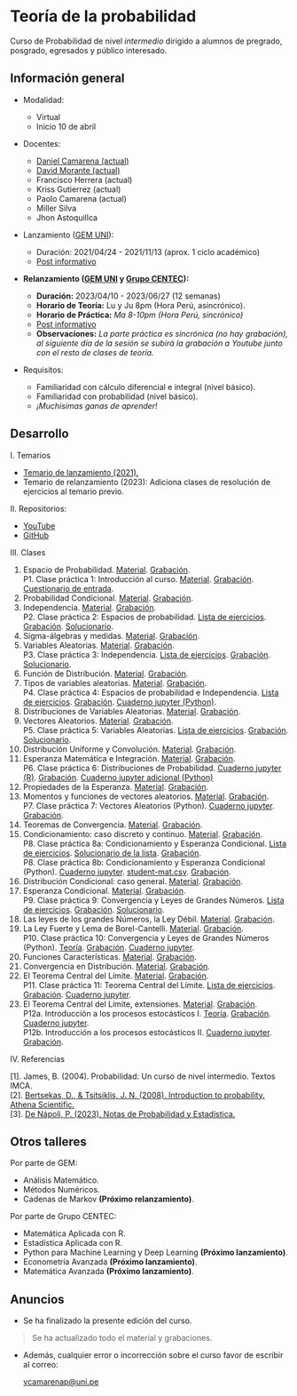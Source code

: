 # Teoría de la probabilidad

Curso de Probabilidad de nivel *intermedio* dirigido a alumnos de pregrado, posgrado, egresados y público interesado.



## Información general

- Modalidad: 

   - Virtual
   - Inicio 10 de abril

- Docentes: 

   - [Daniel Camarena (actual)](https://github.com/DanielCamarena)
   - [David Morante (actual)](https://github.com/Dlay05)
   - Francisco Herrera (actual)
   - Kriss Gutierrez (actual)
   - Paolo Camarena (actual)
   - Miller Silva
   - Jhon Astoquillca

- Lanzamiento ([GEM UNI](https://www.facebook.com/GEMFCUNI)):

   - Duración: 2021/04/24 - 2021/11/13 (aprox. 1 ciclo académico)
   - [Post informativo](https://www.facebook.com/GEMFCUNI/posts/pfbid025QnWHQb9F6HdTH8HNZiqf6SL1T19WXqCrdWwm41ccxiccLfUUBca9czd3AtG4Z3ul)

- **Relanzamiento ([GEM UNI](https://www.facebook.com/GEMFCUNI) y [Grupo CENTEC](https://www.facebook.com/grupocentec/)):** 
   
   - **Duración:** 2023/04/10 - 2023/06/27 (12 semanas)
   - **Horario de Teoría:** Lu y Ju 8pm (Hora Perú, asincrónico). 
   - **Horario de Práctica:** *Ma 8-10pm (Hora Perú, sincrónico)*
   - [Post informativo](https://www.facebook.com/236250423186775/posts/pfbid019KfqurWaoQT4ZTtRmyhciVj7uAqrAwN6cFpxqRfTeyYAYmx5e2DHr9kJ6UPyda4l/?sfnsn=mo&mibextid=RUbZ1f)
   - **Observaciones:** *La parte práctica es sincrónica (no hay grabación), al siguiente día de la sesión se subirá la grabación a Youtube junto con el resto de clases de teoría.*

- Requisitos:
   
   - Familiaridad con cálculo diferencial e integral (nivel básico).
   - Familiaridad con probabilidad (nivel básico).
   - *¡Muchísimas ganas de aprender!*


## Desarrollo

I. Temarios
   
   - [Temario de lanzamiento (2021).](https://drive.google.com/file/d/1yv5srmLgBhvbL7rTOlF-ZEHI5OF0ahSk/view?usp=sharing)
   - Temario de relanzamiento (2023): Adiciona clases de resolución de ejercicios al temario previo.

II. Repositorios:

   - [YouTube](https://youtube.com/playlist?list=PLYeULBCgR9DXFIZY_tX-FCOocFPqfu2IQ)
   - [GitHub](https://github.com/DanielCamarena/Cursos-Talleres/edit/main/Probabilidad_GEM/)

III. Clases

   1. Espacio de Probabilidad. [Material](https://drive.google.com/file/d/10SygovtDzL5476s671K6U0oHxSinoMdG/view?usp=sharing). [Grabación](https://youtu.be/S3exXxAityg). <br>
   P1. Clase práctica 1: Introducción al curso. [Material](https://drive.google.com/file/d/17Af23kMuxhGyrb1ASs9ko7xuVxxdUKpy/view?usp=sharing). [Grabación](https://youtu.be/ale_CkatOuY). [Cuestionario de entrada](https://forms.gle/WhVSdfikzS4N8yEXA). <br>
   2. Probabilidad Condicional. [Material](https://drive.google.com/file/d/1UVy0AWZeCoFjkR1L8692KhMOdKDXwS-p/view?usp=sharing). [Grabación](https://youtu.be/F7QLhQ2Rs9U). <br>
   3. Independencia. [Material](https://drive.google.com/file/d/1tlIMKfwe_vdv6v-LKQTBQXwf8nIaXkVI/view?usp=sharing). [Grabación](https://youtu.be/Gq82OKxrlUg). <br>
   P2. Clase práctica 2: Espacios de probabilidad. [Lista de ejercicios](https://drive.google.com/file/d/1cEsZHF72yIJIMOcRQ04n3SbUSTurX-dC/view?usp=sharing). [Grabación](https://youtu.be/3wnu6eKbPLw). [Solucionario](https://drive.google.com/file/d/1vf5dIHMNicmAE8tupl98Y8uYiJAikf8a/view?usp=sharing). <br>
   4. Sigma-álgebras y medidas. [Material](https://drive.google.com/file/d/1KvP78bBTgdmm-DVKvKWnOdb8DSKhaiV4/view?usp=sharing). [Grabación](https://youtu.be/CxMyLMm4Pf4). <br>
   5. Variables Aleatorias. [Material](https://drive.google.com/file/d/1zjIba5UiUF_B5I8qjprhmHGBbX00cVGc/view?usp=sharing). [Grabación](https://youtu.be/JXgDHkz5S-8). <br>
   P3. Clase práctica 3: Independencia. [Lista de ejercicios](https://drive.google.com/file/d/1Q3Bz2GiZOX7fCZorwSr_5B7JAMX7dQRT/view?usp=sharing). [Grabación](https://youtu.be/6tEBNiKSYc0). [Solucionario](https://drive.google.com/file/d/1ZCGkrkn-0S9Fq8W_jhZtJLId-PnAtLNd/view?usp=sharing). <br>
   6. Función de Distribución. [Material](https://drive.google.com/file/d/1R2VrxmAFimyz4yDwSa6z1uVflMlpNMwu/view?usp=sharing). [Grabación](https://youtu.be/dkTglvD0ToU). <br>
   7. Tipos de variables aleatorias. [Material](https://drive.google.com/file/d/1aI4AzthjAV4cZEC5ers56rgFteWvBpnO/view?usp=sharing). [Grabación](https://youtu.be/f-LM-_RZ9yc). <br>
   P4. Clase práctica 4: Espacios de probabilidad e Independencia. [Lista de ejercicios](https://drive.google.com/file/d/1tRSP0uQehQNlKJKwk3mmTVhf3Zko88xP/view?usp=sharing). [Grabación](https://youtu.be/vmInSkDowdU). [Cuaderno jupyter (Python)](https://drive.google.com/file/d/1_tjNrs9WFOhhFgSC-I0chQwF72Wpf6rT/view?usp=sharing). <br>
   8. Distribuciones de Variables Aleatorias. [Material](https://drive.google.com/file/d/1PLyqRjlrndBqxXv-s0boEwz353uxt8gM/view?usp=sharing). [Grabación](https://youtu.be/EkzT4guT8og). <br>
   9. Vectores Aleatorios. [Material](https://drive.google.com/file/d/1WtQnFDntnI2GzDvobdXntyMCgL51KWfo/view?usp=sharing). [Grabación](https://youtu.be/yGhmEPOqdwE). <br>
   P5.  Clase práctica 5: Variables Aleatorias. [Lista de ejercicios](https://drive.google.com/file/d/1wOFraEV5UHaBZmhi6l5nM4fZQRmxIbIi/view?usp=sharing). [Grabación](https://youtu.be/0x0b240NLU4). [Solucionario](https://drive.google.com/file/d/1uESDORVOUCVW1XAJBuu1hA9jgFbOFZ_w/view?usp=sharing). <br>
   10. Distribución Uniforme y Convolución. [Material](https://drive.google.com/file/d/1J-A834YVKhZxDjbb30AVm15zOy5LUsdR/view?usp=sharing). [Grabación](https://youtu.be/IwfjTGQGyR4). <br>
   11. Esperanza Matemática e Integración. [Material](https://drive.google.com/file/d/1ztnsAfEiLC8p-kRim23y-3ew1aoy9tty/view?usp=sharing). [Grabación](https://youtu.be/odHH5R9QubQ). <br>
   P6. Clase práctica 6: Distribuciones de Probabilidad. [Cuaderno jupyter (R)](https://drive.google.com/file/d/1M9lVmwnoQYybuwkNsDMy3x0t7pYmnoB1/view?usp=sharing). [Grabación](https://youtu.be/LeVpiefqALw). [Cuaderno jupyter adicional (Python)](https://drive.google.com/file/d/1SLNV1TcVxnKTv8kaC2C9-aIWtTeigYQ1/view?usp=sharing) <br>
   12. Propiedades de la Esperanza. [Material](https://drive.google.com/file/d/1AYOgzmlOqqu42davzhEUxE3QEbH2vF2g/view?usp=sharing). [Grabación](https://youtu.be/PIuKaasb98E). <br>
   13. Momentos y funciones de vectores aleatorios. [Material](https://drive.google.com/file/d/1KPz17ebxnSxVtdRCxwGBriXAIQkUPDYB/view?usp=sharing). [Grabación](https://youtu.be/aVbyDB7Mj1Q). <br>
   P7. Clase práctica 7: Vectores Aleatorios (Python). [Cuaderno jupyter](https://drive.google.com/file/d/1uo9e91IOloRSLXhWghXd6qMLZtLds0jz/view?usp=sharing). [Grabación](https://youtu.be/yBPJhHMFW5k). <br>   
   14. Teoremas de Convergencia. [Material](https://drive.google.com/file/d/1rwLxChK_547eMVpSfvkBe4kp0Oiih30V/view?usp=sharing). [Grabación](https://youtu.be/SO5H9EO54ig). <br>
   15. Condicionamiento: caso discreto y continuo. [Material](https://drive.google.com/file/d/1GB-4GUsgZ_zraXhuQq9u9eKhM1J6b4xZ/view?usp=sharing). [Grabación](https://youtu.be/zXJPTCY_KYI). <br>
   P8. Clase práctica 8a: Condicionamiento y Esperanza Condicional. [Lista de ejercicios](https://drive.google.com/file/d/1hTNBirmXxtJu2SgXLnVqAXvKpJGwYRMs/view?usp=sharing). [Solucionario de la lista](https://drive.google.com/file/d/1Nwj66bow3PzU32TdcZ2m6_witnQZrgBC/view?usp=sharing). [Grabación](https://youtu.be/LI6kPmyOZis). <br>
   P8. Clase práctica 8b: Condicionamiento y Esperanza Condicional (Python). [Cuaderno jupyter](https://drive.google.com/file/d/1-YzPs8WTPfk65e0sMzqSJHMY4-nA3b_b/view?usp=sharing). [student-mat.csv](https://drive.google.com/file/d/1v-_g3iCPtcgCKukI1Yuf7nO71f4Tb1H_/view?usp=sharing). [Grabación](https://youtu.be/IpGlnyIJoHM). <br>
   16. Distribución Condicional: caso general. [Material](https://drive.google.com/file/d/1r2a3Yj0LjgZVYa6uHxjYpVelBd6Vj2Fp/view?usp=sharing). [Grabación](https://youtu.be/ZfpN9hUtbRg). <br>
   17. Esperanza Condicional. [Material](https://drive.google.com/file/d/1F7r4vR5x_W_XyhfOS618KS-hzr_brsl8/view?usp=sharing). [Grabación](https://youtu.be/wxSyRbj2-U4). <br>
   P9. Clase práctica 9: Convergencia y Leyes de Grandes Números. [Lista de ejercicios](https://drive.google.com/file/d/10L8ilNUD2MZQMdLu3EXh6ZPaSYXFtb3D/view?usp=drive_link). [Grabación](https://youtu.be/RLTROtlqYqU). [Solucionario](https://drive.google.com/file/d/1eLglEypqL12JMbs2SrUxgTPmrNU9MuoT/view?usp=drive_link). <br>
   18. Las leyes de los grandes Números, la Ley Débil. [Material](https://drive.google.com/file/d/1cKSpdmydn48Us5y41t4UNg1bnpWjQR7T/view?usp=sharing). [Grabación](https://youtu.be/W-IbfWVUyC4). <br>
   19. La Ley Fuerte y Lema de Borel-Cantelli. [Material](https://drive.google.com/file/d/1bncAdnzFs0EsFc8s0qB3W6Fh4xgrsPb_/view?usp=sharing). [Grabación](https://youtu.be/OibyFFAoOFI). <br>
   P10. Clase práctica 10: Convergencia y Leyes de Grandes Números (Python). [Teoría](https://drive.google.com/file/d/1dskobqjglYuL4siVkC17zCRglozXPE3t/view?usp=drive_link). [Grabación](https://youtu.be/XMkh4Trb8XU). [Cuaderno jupyter](https://colab.research.google.com/drive/19wyKEXlw0UjV4UF6vdBDkQWLqGBeHyIJ?usp=drive_link). <br>
   20. Funciones Características. [Material](https://drive.google.com/file/d/1wlcabYqQVu4RiSKjkp5e29kQGqp9ZFhf/view?usp=sharing). [Grabación](https://youtu.be/i3RV6-BRdjM). <br>
   21. Convergencia en Distribución. [Material](https://drive.google.com/file/d/14l2n7bDDbJg94e4iFSTVW5m8UzIH-xpW/view?usp=sharing). [Grabación](https://youtu.be/LIS3MqI0ynU). <br>
   22. El Teorema Central del Límite. [Material](https://drive.google.com/file/d/1V9A6aQrlzivvHs9KTNV92pKlKPL8mWKg/view?usp=sharing). [Grabación](https://youtu.be/jRUE-cYxvGw). <br>
   P11. Clase práctica 11: Teorema Central del Límite. [Lista de ejercicios](https://drive.google.com/file/d/1FZMz9a8SWLkiCOS7TZtMydq2iIJfyRXP/view?usp=drive_link). [Grabación](https://youtu.be/CIfjw8J1w6Q). [Cuaderno jupyter](https://colab.research.google.com/drive/1OQ1u0sc3Nd_64xNVqbmb6SQyCu6uEpYq?usp=drive_link). <br>
   23. El Teorema Central del Límite, extensiones. [Material](https://drive.google.com/file/d/1jLcikwaLC4hvHLJ2LK22DXOjX9u7UuJG/view?usp=sharing). [Grabación](https://youtu.be/zwBAw0Xca3k). <br>
   P12a. Introducción a los procesos estocásticos I. [Teoría](https://drive.google.com/file/d/1XGhI9gA4O2hdBwL5btGe0uQA7m1bmOHn/view?usp=drive_link). [Grabación](https://youtu.be/Eg-bdPrzxvs). [Cuaderno jupyter](https://colab.research.google.com/drive/16RROEk0-8Wpipx1aINbu0Mj3r67SYlS-?usp=drive_link). <br>
   P12b. Introducción a los procesos estocásticos II. [Cuaderno jupyter](https://colab.research.google.com/drive/1mN_bGmsl8yJTkmYEVkJlG2seJw2bs94j?usp=drive_link). [Grabación](https://youtu.be/g9b7Txok1Tc). <br>
   
IV. Referencias
   
   [1]. James, B. (2004). Probabilidad: Un curso de nivel intermedio. Textos IMCA. <br>
   [2]. [Bertsekas, D., & Tsitsiklis, J. N. (2008). Introduction to probability. Athena Scientific.](https://www.vfu.bg/en/e-Learning/Math--Bertsekas_Tsitsiklis_Introduction_to_probability.pdf) <br>
   [3]. [De Nápoli, P. (2023). Notas de Probabilidad y Estadística.](http://mate.dm.uba.ar/~pdenapo/notas_de_proba.pdf) <br>

## Otros talleres

Por parte de GEM:

- Análisis Matemático.
- Métodos Numéricos.
- Cadenas de Markov **(Próximo relanzamiento)**.

Por parte de Grupo CENTEC:

- Matemática Aplicada con R.
- Estadística Aplicada con R.
- Python para Machine Learning y Deep Learning **(Próximo lanzamiento)**.
- Econometría Avanzada **(Próximo lanzamiento)**.
- Matemática Avanzada **(Próximo lanzamiento)**.


## Anuncios

- Se ha finalizado la presente edición del curso.

> Se ha actualizado todo el material y grabaciones.

- Además, cualquier error o incorrección sobre el curso favor de escribir al correo:

  vcamarenap@uni.pe
